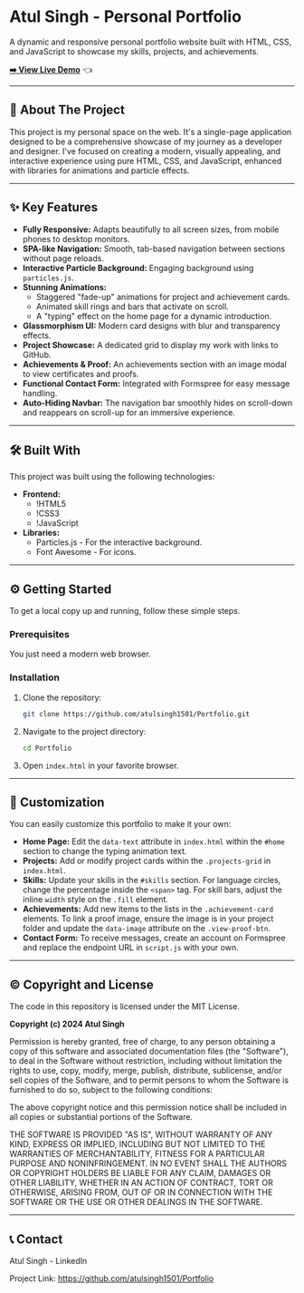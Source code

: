 # Atul Singh - Personal Portfolio

A dynamic and responsive personal portfolio website built with HTML, CSS, and JavaScript to showcase my skills, projects, and achievements.

**[➡️ View Live Demo](https://atulsingh1501.github.io/Portfolio/)** 👈 


---

## 🚀 About The Project

This project is my personal space on the web. It's a single-page application designed to be a comprehensive showcase of my journey as a developer and designer. I've focused on creating a modern, visually appealing, and interactive experience using pure HTML, CSS, and JavaScript, enhanced with libraries for animations and particle effects.

---

## ✨ Key Features

*   **Fully Responsive:** Adapts beautifully to all screen sizes, from mobile phones to desktop monitors.
*   **SPA-like Navigation:** Smooth, tab-based navigation between sections without page reloads.
*   **Interactive Particle Background:** Engaging background using `particles.js`.
*   **Stunning Animations:**
    *   Staggered "fade-up" animations for project and achievement cards.
    *   Animated skill rings and bars that activate on scroll.
    *   A "typing" effect on the home page for a dynamic introduction.
*   **Glassmorphism UI:** Modern card designs with blur and transparency effects.
*   **Project Showcase:** A dedicated grid to display my work with links to GitHub.
*   **Achievements & Proof:** An achievements section with an image modal to view certificates and proofs.
*   **Functional Contact Form:** Integrated with Formspree for easy message handling.
*   **Auto-Hiding Navbar:** The navigation bar smoothly hides on scroll-down and reappears on scroll-up for an immersive experience.

---

## 🛠️ Built With

This project was built using the following technologies:

*   **Frontend:**
    *   !HTML5
    *   !CSS3
    *   !JavaScript
*   **Libraries:**
    *   Particles.js - For the interactive background.
    *   Font Awesome - For icons.

---

## ⚙️ Getting Started

To get a local copy up and running, follow these simple steps.

### Prerequisites

You just need a modern web browser.

### Installation

1.  Clone the repository:
    ```sh
    git clone https://github.com/atulsingh1501/Portfolio.git
    ```
2.  Navigate to the project directory:
    ```sh
    cd Portfolio
    ```
3.  Open `index.html` in your favorite browser.

---

## 🎨 Customization

You can easily customize this portfolio to make it your own:

*   **Home Page:** Edit the `data-text` attribute in `index.html` within the `#home` section to change the typing animation text.
*   **Projects:** Add or modify project cards within the `.projects-grid` in `index.html`.
*   **Skills:** Update your skills in the `#skills` section. For language circles, change the percentage inside the `<span>` tag. For skill bars, adjust the inline `width` style on the `.fill` element.
*   **Achievements:** Add new items to the lists in the `.achievement-card` elements. To link a proof image, ensure the image is in your project folder and update the `data-image` attribute on the `.view-proof-btn`.
*   **Contact Form:** To receive messages, create an account on Formspree and replace the endpoint URL in `script.js` with your own.

---

## ©️ Copyright and License

The code in this repository is licensed under the MIT License.

**Copyright (c) 2024 Atul Singh**

Permission is hereby granted, free of charge, to any person obtaining a copy of this software and associated documentation files (the "Software"), to deal in the Software without restriction, including without limitation the rights to use, copy, modify, merge, publish, distribute, sublicense, and/or sell copies of the Software, and to permit persons to whom the Software is furnished to do so, subject to the following conditions:

The above copyright notice and this permission notice shall be included in all copies or substantial portions of the Software.

THE SOFTWARE IS PROVIDED "AS IS", WITHOUT WARRANTY OF ANY KIND, EXPRESS OR IMPLIED, INCLUDING BUT NOT LIMITED TO THE WARRANTIES OF MERCHANTABILITY, FITNESS FOR A PARTICULAR PURPOSE AND NONINFRINGEMENT. IN NO EVENT SHALL THE AUTHORS OR COPYRIGHT HOLDERS BE LIABLE FOR ANY CLAIM, DAMAGES OR OTHER LIABILITY, WHETHER IN AN ACTION OF CONTRACT, TORT OR OTHERWISE, ARISING FROM, OUT OF OR IN CONNECTION WITH THE SOFTWARE OR THE USE OR OTHER DEALINGS IN THE SOFTWARE.

---

## 📞 Contact

Atul Singh - LinkedIn

Project Link: https://github.com/atulsingh1501/Portfolio

